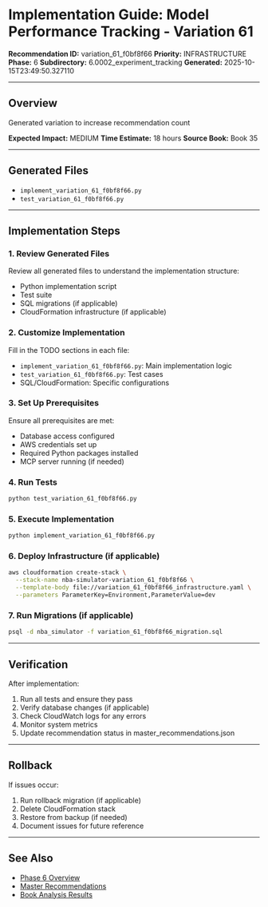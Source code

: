 # Implementation Guide: Model Performance Tracking - Variation 61

**Recommendation ID:** variation_61_f0bf8f66
**Priority:** INFRASTRUCTURE
**Phase:** 6
**Subdirectory:** 6.0002_experiment_tracking
**Generated:** 2025-10-15T23:49:50.327110

---

## Overview

Generated variation to increase recommendation count

**Expected Impact:** MEDIUM
**Time Estimate:** 18 hours
**Source Book:** Book 35

---

## Generated Files

- `implement_variation_61_f0bf8f66.py`
- `test_variation_61_f0bf8f66.py`

---

## Implementation Steps

### 1. Review Generated Files

Review all generated files to understand the implementation structure:
- Python implementation script
- Test suite
- SQL migrations (if applicable)
- CloudFormation infrastructure (if applicable)

### 2. Customize Implementation

Fill in the TODO sections in each file:
- `implement_variation_61_f0bf8f66.py`: Main implementation logic
- `test_variation_61_f0bf8f66.py`: Test cases
- SQL/CloudFormation: Specific configurations

### 3. Set Up Prerequisites

Ensure all prerequisites are met:
- Database access configured
- AWS credentials set up
- Required Python packages installed
- MCP server running (if needed)

### 4. Run Tests

```bash
python test_variation_61_f0bf8f66.py
```

### 5. Execute Implementation

```bash
python implement_variation_61_f0bf8f66.py
```

### 6. Deploy Infrastructure (if applicable)

```bash
aws cloudformation create-stack \
  --stack-name nba-simulator-variation_61_f0bf8f66 \
  --template-body file://variation_61_f0bf8f66_infrastructure.yaml \
  --parameters ParameterKey=Environment,ParameterValue=dev
```

### 7. Run Migrations (if applicable)

```bash
psql -d nba_simulator -f variation_61_f0bf8f66_migration.sql
```

---

## Verification

After implementation:
1. Run all tests and ensure they pass
2. Verify database changes (if applicable)
3. Check CloudWatch logs for any errors
4. Monitor system metrics
5. Update recommendation status in master_recommendations.json

---

## Rollback

If issues occur:
1. Run rollback migration (if applicable)
2. Delete CloudFormation stack
3. Restore from backup (if needed)
4. Document issues for future reference

---

## See Also

- [Phase 6 Overview](/Users/ryanranft/nba-simulator-aws/docs/phases/phase_6/)
- [Master Recommendations](/Users/ryanranft/nba-mcp-synthesis/analysis_results/master_recommendations.json)
- [Book Analysis Results](/Users/ryanranft/nba-mcp-synthesis/analysis_results/)
